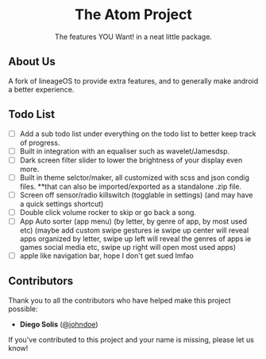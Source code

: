# <h1 align="center">The Atom Project</h1>

<p align="center">
  The features YOU Want! in a neat little package.
</p>

## About Us

A fork of lineageOS to provide extra features, and to generally make android a better experience.

## Todo List

- [ ] Add a sub todo list under everything on the todo list to better keep track of progress.
- [ ] Built in integration with an equaliser such as wavelet/Jamesdsp.
- [ ] Dark screen filter slider to lower the brightness of your display even more.
- [ ] Built in theme selctor/maker, all customized with scss and json condig files. **that can also be imported/exported as a standalone .zip file.
- [ ] Screen off sensor/radio killswitch (togglable in settings) (and may have a quick settings shortcut)
- [ ] Double click volume rocker to skip or go back a song.
- [ ] App Auto sorter (app menu) (by letter, by genre of app, by most used etc) (maybe add custom swipe gestures ie swipe up center will reveal apps organized by letter, swipe up left will reveal the genres of apps ie games social media etc, swipe up right will open most used apps)
- [ ] apple like navigation bar, hope I don't get sued lmfao

## Contributors

Thank you to all the contributors who have helped make this project possible:

- **Diego Solis** ([@johndoe](https://github.com/d-solis))

If you've contributed to this project and your name is missing, please let us know!
